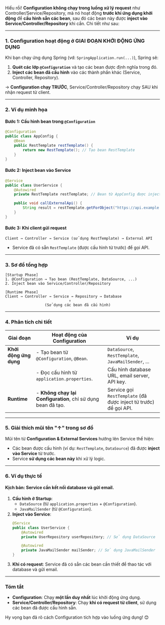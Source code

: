 <br>

Hiểu rồi! **Configuration không chạy trong luồng xử lý request** như Controller/Service/Repository, mà nó hoạt động **trước khi ứng dụng khởi động** để **cấu hình sẵn các bean**, sau đó các bean này được **inject vào Service/Controller/Repository** khi cần. Chi tiết như sau:

---

### **1. Configuration hoạt động ở GIAI ĐOẠN KHỞI ĐỘNG ỨNG DỤNG**  
Khi bạn chạy ứng dụng Spring (vd: `SpringApplication.run(...)`), Spring sẽ:  
1. **Quét các lớp `@Configuration`** và tạo các bean được định nghĩa trong đó.  
2. **Inject các bean đã cấu hình** vào các thành phần khác (Service, Controller, Repository).  

→ **Configuration chạy TRƯỚC**, Service/Controller/Repository chạy SAU khi nhận request từ client.  

---

### **2. Ví dụ minh họa**  
#### **Bước 1: Cấu hình bean trong `@Configuration`**  
```java
@Configuration
public class AppConfig {
    @Bean
    public RestTemplate restTemplate() {
        return new RestTemplate(); // Tạo bean RestTemplate
    }
}
```

#### **Bước 2: Inject bean vào Service**  
```java
@Service
public class UserService {
    @Autowired
    private RestTemplate restTemplate; // Bean từ AppConfig được inject vào đây

    public void callExternalApi() {
        String result = restTemplate.getForObject("https://api.example.com", String.class);
    }
}
```

#### **Bước 3: Khi client gửi request**  
```
Client → Controller → Service (sử dụng RestTemplate) → External API
```
- Service đã có sẵn `RestTemplate` (được cấu hình từ trước) để gọi API.  

---

### **3. Sơ đồ tổng hợp**  
```
[Startup Phase]  
1. @Configuration → Tạo bean (RestTemplate, DataSource, ...)  
2. Inject bean vào Service/Controller/Repository  

[Runtime Phase]  
Client → Controller → Service → Repository → Database  
                             ↑  
                  (Sử dụng các bean đã cấu hình)
```

---

### **4. Phân tích chi tiết**  
| Giai đoạn          | Hoạt động của Configuration                                 | Ví dụ                                                                 |
|---------------------|-------------------------------------------------------------|-----------------------------------------------------------------------|
| **Khởi động ứng dụng** | - Tạo bean từ `@Configuration`, `@Bean`.                    | `DataSource`, `RestTemplate`, `JavaMailSender`, ...                  |
|                     | - Đọc cấu hình từ `application.properties`.                 | Cấu hình database URL, email server, API key.                        |
| **Runtime**         | - **Không chạy lại Configuration**, chỉ sử dụng bean đã tạo. | Service gọi `RestTemplate` (đã được inject từ trước) để gọi API.      |

---

### **5. Giải thích mũi tên "↑" trong sơ đồ**  
Mũi tên từ **Configuration & External Services** hướng lên Service thể hiện:  
- Các bean được cấu hình (ví dụ: `RestTemplate`, `DataSource`) đã được **inject vào Service** từ trước.  
- Service **sử dụng các bean này** khi xử lý logic.  

---

### **6. Ví dụ thực tế**  
#### **Kịch bản**: Service cần kết nối database và gửi email.  
1. **Cấu hình ở Startup**:  
   - `DataSource` (từ `application.properties` + `@Configuration`).  
   - `JavaMailSender` (từ `@Configuration`).  
2. **Inject vào Service**:  
   ```java
   @Service
   public class UserService {
       @Autowired
       private UserRepository userRepository; // Sử dụng DataSource

       @Autowired
       private JavaMailSender mailSender; // Sử dụng JavaMailSender
   }
   ```
3. **Khi có request**: Service đã có sẵn các bean cần thiết để thao tác với database và gửi email.  

---

### **Tóm tắt**  
- **Configuration**: Chạy **một lần duy nhất** lúc khởi động ứng dụng.  
- **Service/Controller/Repository**: Chạy **khi có request từ client**, sử dụng các bean đã được cấu hình sẵn.  

Hy vọng bạn đã rõ cách Configuration tích hợp vào luồng ứng dụng! 😊